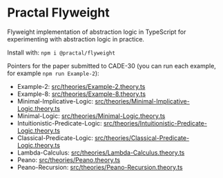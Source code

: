 # Practal Flyweight

Flyweight implementation of abstraction logic in TypeScript 
for experimenting with abstraction logic in practice.

Install with: `npm i @practal/flyweight`

Pointers for the paper submitted to CADE-30 (you can run each example,
for example `npm run Example-2`):

* Example-2: [src/theories/Example-2.theory.ts](src/theories/Example-2.theory.ts)
* Example-8: [src/theories/Example-8.theory.ts](src/theories/Example-8.theory.ts)
* Minimal-Implicative-Logic: [src/theories/Minimal-Implicative-Logic.theory.ts](src/theories/Minimal-Implicative-Logic.theory.ts)
* Minimal-Logic: [src/theories/Minimal-Logic.theory.ts](src/theories/Minimal-Logic.theory.ts)
* Intuitionistic-Predicate-Logic: [src/theories/Intuitionistic-Predicate-Logic.theory.ts](src/theories/Intuitionistic-Predicate-Logic.theory.ts)
* Classical-Predicate-Logic: [src/theories/Classical-Predicate-Logic.theory.ts](src/theories/Classical-Predicate-Logic.theory.ts)
* Lambda-Calculus: [src/theories/Lambda-Calculus.theory.ts](src/theories/Lambda-Calculus.theory.ts)
* Peano: [src/theories/Peano.theory.ts](src/theories/Peano.theory.ts)
* Peano-Recursion: [src/theories/Peano-Recursion.theory.ts](src/theories/Peano-Recursion.theory.ts)
